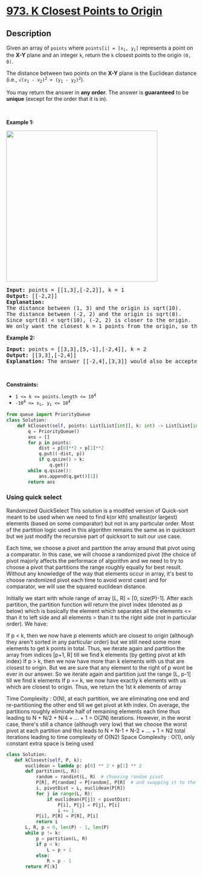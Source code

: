 # [973. K Closest Points to Origin](https://leetcode.com/problems/k-closest-points-to-origin)

## Description


<p>Given an array of <code>points</code> where <code>points[i] = [x<sub>i</sub>, y<sub>i</sub>]</code> represents a point on the <strong>X-Y</strong> plane and an integer <code>k</code>, return the <code>k</code> closest points to the origin <code>(0, 0)</code>.</p>

<p>The distance between two points on the <strong>X-Y</strong> plane is the Euclidean distance (i.e., <code>&radic;(x<sub>1</sub> - x<sub>2</sub>)<sup>2</sup> + (y<sub>1</sub> - y<sub>2</sub>)<sup>2</sup></code>).</p>

<p>You may return the answer in <strong>any order</strong>. The answer is <strong>guaranteed</strong> to be <strong>unique</strong> (except for the order that it is in).</p>

<p>&nbsp;</p>
<p><strong class="example">Example 1:</strong></p>
<img alt="" src="https://fastly.jsdelivr.net/gh/doocs/leetcode@main/solution/0900-0999/0973.K%20Closest%20Points%20to%20Origin/images/closestplane1.jpg" style="width: 400px; height: 400px;" />
<pre>
<strong>Input:</strong> points = [[1,3],[-2,2]], k = 1
<strong>Output:</strong> [[-2,2]]
<strong>Explanation:</strong>
The distance between (1, 3) and the origin is sqrt(10).
The distance between (-2, 2) and the origin is sqrt(8).
Since sqrt(8) &lt; sqrt(10), (-2, 2) is closer to the origin.
We only want the closest k = 1 points from the origin, so the answer is just [[-2,2]].
</pre>

<p><strong class="example">Example 2:</strong></p>

<pre>
<strong>Input:</strong> points = [[3,3],[5,-1],[-2,4]], k = 2
<strong>Output:</strong> [[3,3],[-2,4]]
<strong>Explanation:</strong> The answer [[-2,4],[3,3]] would also be accepted.
</pre>

<p>&nbsp;</p>
<p><strong>Constraints:</strong></p>

<ul>
	<li><code>1 &lt;= k &lt;= points.length &lt;= 10<sup>4</sup></code></li>
	<li><code>-10<sup>4</sup> &lt;= x<sub>i</sub>, y<sub>i</sub> &lt;= 10<sup>4</sup></code></li>
</ul>

```python
from queue import PriorityQueue
class Solution:
    def kClosest(self, points: List[List[int]], k: int) -> List[List[int]]:
        q = PriorityQueue()
        ans = []
        for p in points:
            dist = p[0]**2 + p[1]**2
            q.put((-dist, p))
            if q.qsize() > k:
                q.get()
        while q.qsize():
            ans.append(q.get()[1])
        return ans
```
### Using quick select
Randomized QuickSelect
This solution is a modifed version of Quick-sort meant to be used when we need to find k(or kth) smallest(or largest) elements (based on some comparator) but not in any particular order. Most of the partition logic used in this algorithm remains the same as in quicksort but we just modify the recursive part of quicksort to suit our use case.

Each time, we choose a pivot and partition the array around that pivot using a comparator. In this case, we will choose a randomized pivot (the choice of pivot majorly affects the performace of algorithm and we need to try to choose a pivot that partitions the range roughly equally for best result. Without any knowledge of the way that elements occur in array, it's best to choose randomized pivot each time to avoid worst case) and for comparator, we will use the squared euclidean distance.

Initially we start with whole range of array [L, R] = [0, size(P)-1]. After each partition, the partition function will return the pivot index (denoted as p below) which is basically the element which separates all the elements <= than it to left side and all elements > than it to the right side (not in particular order). We have:

If p < k, then we now have p elements which are closest to origin (although they aren't sorted in any particular order) but we still need some more elements to get k points in total. Thus, we iterate again and partition the array from indices [p+1, R] till we find k elements (by getting pivot at kth index)
If p > k, then we now have more than k elements with us that are closest to origin. But we are sure that any element to the right of p wont be ever in our answer. So we iterate again and partition just the range [L, p-1] till we find k elements
If p == k, we now have exactly k elements with us which are closest to origin. Thus, we return the 1st k elements of array

Time Complexity : O(N), at each partition, we are eliminating one end and re-partitioning the other end till we get pivot at kth index. On average, the partitions roughly eliminate half of remaining elements each time thus leading to N + N/2 + N/4 + ... + 1 = O(2N) iterations. However, in the worst case, there's still a chance (although very low) that we choose the worst pivot at each partition and this leads to N + N-1 + N-2 + ... + 1 = N2 total iterations leading to time complexity of O(N2)
Space Complexity : O(1), only constant extra space is being used

```python
class Solution:
   def kClosest(self, P, k):
       euclidean = lambda p: p[0] ** 2 + p[1] ** 2
       def partition(L, R):
           random = randint(L, R)  # choosing random pivot
           P[R], P[random] = P[random], P[R]  # and swapping it to the end
           i, pivotDist = L, euclidean(P[R])
           for j in range(L, R):
               if euclidean(P[j]) < pivotDist:
                   P[i], P[j] = P[j], P[i]
                   i += 1
           P[i], P[R] = P[R], P[i]
           return i
       L, R, p = 0, len(P) - 1, len(P)
       while p != k:
           p = partition(L, R)
           if p < k:
               L = p + 1
           else:
               R = p - 1
       return P[:k]
```
